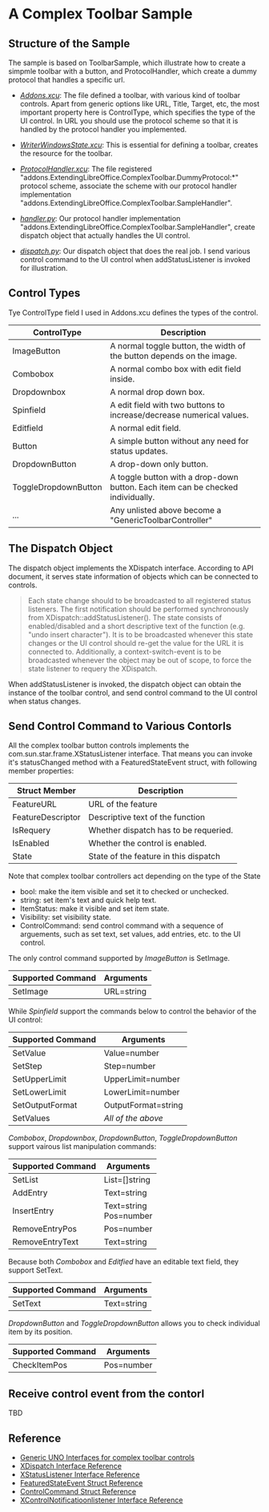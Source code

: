 # A Complex Toolbar Sample
## Structure of the Sample

The sample is based on ToolbarSample, which illustrate how to create a simpmle toolbar with a button, and ProtocolHandler,
which create a dummy protocol that handles a specific url.

* [*Addons.xcu*](Addons.xcu): The file defined a toolbar, with various kind of toolbar controls. Apart from generic options like URL, Title, Target, etc, the most important property here is ControlType, which specifies the type of the UI control. In URL you should use the protocol scheme so that it is handled by the protocol handler you implemented.

* [*WriterWindowsState.xcu*](WriterWindowsState.xcu): This is essential for defining a toolbar, creates the resource for the toolbar.

* [*ProtocolHandler.xcu*](ProtocolHandler.xcu): The file registered "addons.ExtendingLibreOffice.ComplexToolbar.DummyProtocol:\*" protocol scheme, associate the scheme with our protocol handler implementation "addons.ExtendingLibreOffice.ComplexToolbar.SampleHandler".

* [*handler.py*](handler.py): Our protocol handler implementation "addons.ExtendingLibreOffice.ComplexToolbar.SampleHandler", create dispatch object that actually handles the UI control.

* [*dispatch.py*](dispatch.py): Our dispatch object that does the real job. I send various control command to the UI control when addStatusListener is invoked for illustration.

## Control Types

Tye ControlType field I used in Addons.xcu defines the types of the control.

|ControlType          |Description                                                                      |
|---------------------|---------------------------------------------------------------------------------|
| ImageButton         | A normal toggle button, the width of the button depends on the image.           |
| Combobox            | A normal combo box with edit field inside.                                      |
| Dropdownbox         | A normal drop down box.                                                         |
| Spinfield           | A edit field with two buttons to increase/decrease numerical values.            |
| Editfield           | A normal edit field.                                                            |
| Button              | A simple button without any need for status updates.                            |
| DropdownButton      | A drop-down only button.                                                        |
| ToggleDropdownButton| A toggle button with a drop-down button. Each item can be checked individually. |
| ...                 | Any unlisted above become a "GenericToolbarController"                          |


## The Dispatch Object
The dispatch object implements the XDispatch interface. According to API document, it serves state information of objects which can be connected to controls. 

> Each state change should to be broadcasted to all registered status listeners. The first notification should be performed synchronously from XDispatch::addStatusListener(). The state consists of enabled/disabled and a short descriptive text of the function (e.g. "undo insert character"). It is to be broadcasted whenever this state changes or the UI control should re-get the value for the URL it is connected to. Additionally, a context-switch-event is to be broadcasted whenever the object may be out of scope, to force the state listener to requery the XDispatch. 

When addStatusListener is invoked, the dispatch object can obtain the instance of the toolbar control, and send control command to the UI control when status changes.

## Send Control Command to Various Contorls

All the complex toolbar button controls implements the com.sun.star.frame.XStatusListener interface. That means
you can invoke it's statusChanged method with a FeaturedStateEvent struct, with following member properties: 

| Struct Member    |  Description                                |
|------------------|---------------------------------------------|
| FeatureURL       | URL of the feature                          |
| FeatureDescriptor| Descriptive text of the function            |
| IsRequery        | Whether dispatch has to be requeried.       |
| IsEnabled        | Whether the control is enabled.             |
| State            | State of the feature in this dispatch       |

Note that complex toolbar controllers act depending on the type of the State
* bool: make the item visible and set it to checked or unchecked.
* string: set item's text and quick help text. 
* ItemStatus: make it visible and set item state.
* Visibility: set visibility state.
* ControlCommand: send control command with a sequence of arguements, such as set text, set values, add entries, etc. to the UI control.



The only control command supported by *ImageButton* is SetImage.

| Supported Command | Arguments            |
|-------------------|----------------------|
| SetImage          | URL=string           |


While *Spinfield* support the commands below to control the behavior of the UI control:

| Supported Command | Arguments            |
|-------------------|----------------------|
| SetValue          | Value=number         |
| SetStep           | Step=number          |
| SetUpperLimit     | UpperLimit=number    |
| SetLowerLimit     | LowerLimit=number    |
| SetOutputFormat   | OutputFormat=string  |
| SetValues         | *All of the above*   |


*Combobox*, *Dropdownbox*, *DropdownButton*, *ToggleDropdownButton* support vairous list manipulation commands:

| Supported Command | Arguments            |
|-------------------|----------------------|
| SetList           | List=[]string        |
| AddEntry          | Text=string |
| InsertEntry       | Text=string<BR/>Pos=number |
| RemoveEntryPos    | Pos=number |
| RemoveEntryText   | Text=string |

Because both *Combobox* and *Editfied* have an editable text field, they support SetText.

| Supported Command | Arguments            |
|-------------------|----------------------|
| SetText           | Text=string


*DropdownButton* and *ToggleDropdownButton* allows you to check individual item by its position.

| Supported Command | Arguments            |
|-------------------|----------------------|
| CheckItemPos      | Pos=number           |


## Receive control event from the contorl
TBD

## Reference
* [Generic UNO Interfaces for complex toolbar controls](http://wiki.openoffice.org/wiki/Framework/Article/Generic*UNO_Interfaces_for_complex_toolbar*controls)
* [XDispatch Interface Reference](https://api.libreoffice.org/docs/idl/ref/interfacecom_1_1sun_1_1star_1_1frame_1_1XDispatch.html)
* [XStatusListener Interface Reference](https://api.libreoffice.org/docs/idl/ref/interfacecom_1_1sun_1_1star_1_1frame_1_1XStatusListener.html)
* [FeaturedStateEvent Struct Reference](https://api.libreoffice.org/docs/idl/ref/structcom_1_1sun_1_1star_1_1frame_1_1FeatureStateEvent.html)
* [ControlCommand Struct Reference](https://api.libreoffice.org/docs/idl/ref/structcom_1_1sun_1_1star_1_1frame_1_1ControlCommand.html)
* [XControlNotificatioonlistener Interface Reference](https://api.libreoffice.org/docs/idl/ref/interfacecom_1_1sun_1_1star_1_1frame_1_1XControlNotificationListener.html)
